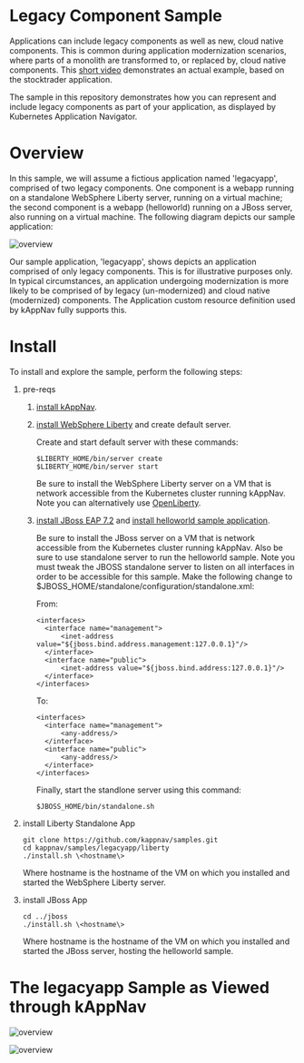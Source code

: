 # Legacy Component Sample

Applications can include legacy components as well as new, cloud native components.  This is common during application modernization scenarios, where parts of a monolith are transformed to, or replaced by, cloud native components. This [short video](https://www.youtube.com/watch?v=Air32LCcj0c&feature=youtu.be) demonstrates an actual example, based on the stocktrader application. 

The sample in this repository demonstrates how you can represent and include legacy components as part of your application, as displayed by Kubernetes Application Navigator. 

# Overview 

In this sample, we will assume a fictious application named 'legacyapp', comprised of two legacy components.  One component is a webapp running on a standalone WebSphere Liberty server, running on a virtual machine; the second component is a webapp (helloworld) running on a JBoss server, also running on a virtual machine. The following diagram depicts our sample application:

![overview](https://github.com/kappnav/samples/blob/master/legacyapp/images/overview.jpg)

Our sample application, 'legacyapp', shows depicts an application comprised of only legacy components.  This is for illustrative purposes only. In typical circumstances, an application undergoing modernization is more likely to be comprised of by legacy (un-modernized) and cloud native (modernized) components.  The Application custom resource definition used by kAppNav fully supports this. 

# Install 

To install and explore the sample, perform the following steps: 

1. pre-reqs 
   1. [install kAppNav](https://github.com/kappnav/README).
   1. [install WebSphere Liberty](https://developer.ibm.com/wasdev/downloads/#asset/runtimes-wlp-webProfile8) and create default server.  

      Create and start default server with these commands: 

      ```
      $LIBERTY_HOME/bin/server create
      $LIBERTY_HOME/bin/server start 
      ```

      Be sure to install the WebSphere Liberty server on a VM that is network accessible from the Kubernetes cluster running kAppNav. Note you can alternatively use [OpenLiberty](https://openliberty.io/). 

   1. [install JBoss EAP 7.2](https://developers.redhat.com/products/eap/download?sc_cid=701f2000000RmA9AAK&gclid=EAIaIQobChMIwaCv_6v35AIV0cDACh3ZUAIDEAAYASAAEgLzifD_BwE&gclsrc=aw.ds) and [install helloworld sample application](https://developers.redhat.com/products/eap/hello-world#fndtn-macos).

      Be sure to install the JBoss server on a VM that is network accessible from the Kubernetes cluster running kAppNav. Also be sure to use standalone server to run the helloworld sample. Note you must tweak the JBOSS standalone server to listen on all interfaces in order to be accessible for this sample. Make the following change to $JBOSS_HOME/standalone/configuration/standalone.xml: 

      From: 
      ```
      <interfaces>
        <interface name="management">
            <inet-address value="${jboss.bind.address.management:127.0.0.1}"/>
        </interface>
        <interface name="public">
            <inet-address value="${jboss.bind.address:127.0.0.1}"/>
        </interface>
      </interfaces>
      ```

      To: 
      ```
      <interfaces>
        <interface name="management">
            <any-address/>
        </interface>
        <interface name="public">
            <any-address/>
        </interface>
      </interfaces>
      ```

      Finally, start the standlone server using this command: 

      ```
      $JBOSS_HOME/bin/standalone.sh 
      ```

1. install Liberty Standalone App 

   ```
   git clone https://github.com/kappnav/samples.git
   cd kappnav/samples/legacyapp/liberty
   ./install.sh \<hostname\>
   ```

   Where hostname is the hostname of the VM on which you installed and started the WebSphere Liberty server. 

1. install JBoss App

   ```
   cd ../jboss
   ./install.sh \<hostname\>
   ```
   
   Where hostname is the hostname of the VM on which you installed and started the JBoss server, hosting the helloworld sample.
   
# The legacyapp Sample as Viewed through kAppNav

![overview](https://github.com/kappnav/samples/blob/master/legacyapp/images/applications.jpg)

![overview](https://github.com/kappnav/samples/blob/master/legacyapp/images/components.jpg)


